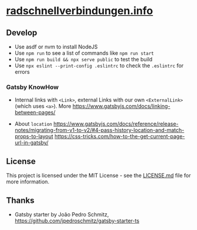 # [radschnellverbindungen.info](https://radschnellverbindungen.info/)

## Develop

- Use asdf or nvm to install NodeJS
- Use `npm run` to see a list of commands like `npm run start`
- Use `npm run build && npx serve public` to test the build
- Use `npx eslint --print-config .eslintrc` to check the `.eslintrc` for errors

### Gatsby KnowHow

- Internal links with `<Link>`, external Links with our own `<ExternalLink>` (which uses `<a>`).
  More https://www.gatsbyjs.com/docs/linking-between-pages/

- About `location`
  https://www.gatsbyjs.com/docs/reference/release-notes/migrating-from-v1-to-v2/#4-pass-history-location-and-match-props-to-layout
  https://css-tricks.com/how-to-the-get-current-page-url-in-gatsby/

## License

This project is licensed under the MIT License - see the [LICENSE.md](LICENSE.md) file for more information.

## Thanks

- Gatsby starter by João Pedro Schmitz, https://github.com/jpedroschmitz/gatsby-starter-ts
